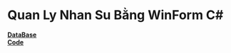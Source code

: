 # Quan Ly Nhan Su Bằng WinForm C#
 <a href = "https://github.com/Taiphan123/QuanLyNhanSuWinForm/blob/master/Database/script.sql"><b>DataBase</b></a> <br>
  <a href = "https://github.com/Taiphan123/QuanLyNhanSuWinForm/tree/master/QLNS1/QLNS1"><b>Code</b></a>
